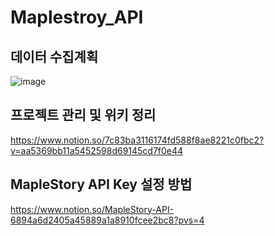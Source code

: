 # Maplestroy_API

## 데이터 수집계획
![image](https://github.com/quitdouzone/Maplestroy_API/assets/132464866/36a2c976-86f1-437b-9ce5-534657d9adea)


## 프로젝트 관리 및 위키 정리

https://www.notion.so/7c83ba3116174fd588f8ae8221c0fbc2?v=aa5369bb11a5452598d69145cd7f0e44

## MapleStory API Key 설정 방법

https://www.notion.so/MapleStory-API-6894a6d2405a45889a1a8910fcee2bc8?pvs=4
